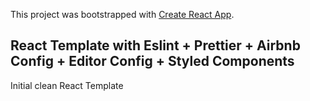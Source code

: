 This project was bootstrapped with [Create React App](https://github.com/facebook/create-react-app).

## React Template with Eslint + Prettier + Airbnb Config + Editor Config + Styled Components

Initial clean React Template
